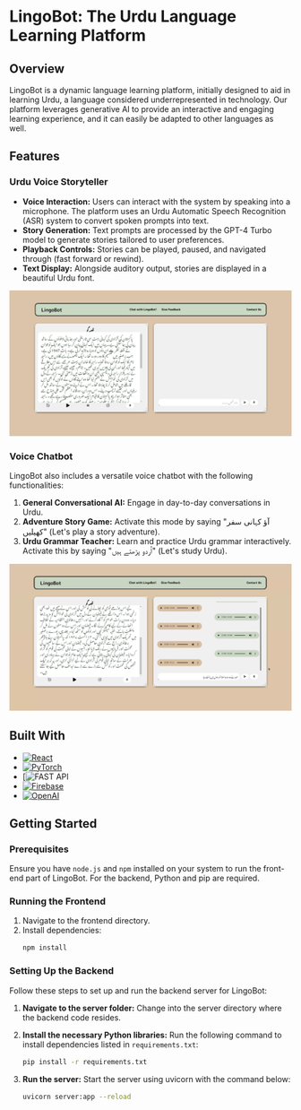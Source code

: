 # LingoBot: The Urdu Language Learning Platform

## Overview

LingoBot is a dynamic language learning platform, initially designed to aid in learning Urdu, a language considered underrepresented in technology. Our platform leverages generative AI to provide an interactive and engaging learning experience, and it can easily be adapted to other languages as well.

## Features

### Urdu Voice Storyteller
- **Voice Interaction:** Users can interact with the system by speaking into a microphone. The platform uses an Urdu Automatic Speech Recognition (ASR) system to convert spoken prompts into text.
- **Story Generation:** Text prompts are processed by the GPT-4 Turbo model to generate stories tailored to user preferences.
- **Playback Controls:** Stories can be played, paused, and navigated through (fast forward or rewind). 
- **Text Display:** Alongside auditory output, stories are displayed in a beautiful Urdu font.

![StoryTeller](public/img1.jpeg)

### Voice Chatbot
LingoBot also includes a versatile voice chatbot with the following functionalities:
1. **General Conversational AI:** Engage in day-to-day conversations in Urdu.
2. **Adventure Story Game:** Activate this mode by saying "آؤ کہانی سفر کھیلیں" (Let's play a story adventure).
3. **Urdu Grammar Teacher:** Learn and practice Urdu grammar interactively. Activate this by saying "اُردو پڑھتے ہیں" (Let's study Urdu).

![Voice Chatbot](public/img2.png)

## Built With

- [![React](https://img.shields.io/badge/ReactJS-20232A?style=for-the-badge&logo=react&logoColor=61DAFB)](https://reactjs.org/)
- [![PyTorch](https://img.shields.io/badge/PyTorch-EE4C2C?style=for-the-badge&logo=PyTorch&logoColor=white)](https://pytorch.org/)
- [![FAST API](https://img.shields.io/badge/FastAPI-005571?style=for-the-badge&logo=fastapi)
- [![Firebase](https://img.shields.io/badge/Firebase-FFCA28?style=for-the-badge&logo=firebase&logoColor=black)](https://firebase.google.com/)
- [![OpenAI](https://img.shields.io/badge/OpenAI-412991?style=for-the-badge&logo=openai&logoColor=white)](https://openai.com/)

## Getting Started

### Prerequisites
Ensure you have `node.js` and `npm` installed on your system to run the front-end part of LingoBot. For the backend, Python and pip are required.

### Running the Frontend
1. Navigate to the frontend directory.
2. Install dependencies:
   ```sh
   npm install
   ```

### Setting Up the Backend

Follow these steps to set up and run the backend server for LingoBot:

1. **Navigate to the server folder:**
   Change into the server directory where the backend code resides.

2. **Install the necessary Python libraries:**
   Run the following command to install dependencies listed in `requirements.txt`:
   ```sh
   pip install -r requirements.txt
   ```
3. **Run the server:**
   Start the server using uvicorn with the command below:
   ```sh
   uvicorn server:app --reload
   ```



